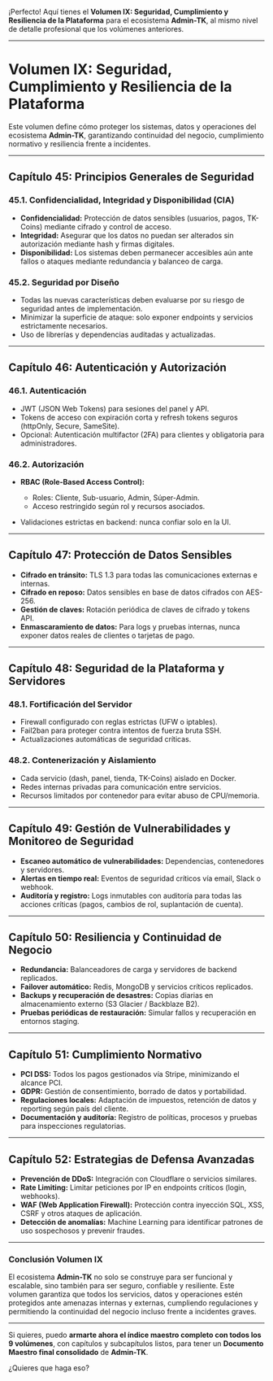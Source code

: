 ¡Perfecto! Aquí tienes el **Volumen IX: Seguridad, Cumplimiento y Resiliencia de la Plataforma** para el ecosistema **Admin-TK**, al mismo nivel de detalle profesional que los volúmenes anteriores.

---

# **Volumen IX: Seguridad, Cumplimiento y Resiliencia de la Plataforma**

Este volumen define cómo proteger los sistemas, datos y operaciones del ecosistema **Admin-TK**, garantizando continuidad del negocio, cumplimiento normativo y resiliencia frente a incidentes.

---

## **Capítulo 45: Principios Generales de Seguridad**

### 45.1. Confidencialidad, Integridad y Disponibilidad (CIA)

* **Confidencialidad:** Protección de datos sensibles (usuarios, pagos, TK-Coins) mediante cifrado y control de acceso.
* **Integridad:** Asegurar que los datos no puedan ser alterados sin autorización mediante hash y firmas digitales.
* **Disponibilidad:** Los sistemas deben permanecer accesibles aún ante fallos o ataques mediante redundancia y balanceo de carga.

### 45.2. Seguridad por Diseño

* Todas las nuevas características deben evaluarse por su riesgo de seguridad antes de implementación.
* Minimizar la superficie de ataque: solo exponer endpoints y servicios estrictamente necesarios.
* Uso de librerías y dependencias auditadas y actualizadas.

---

## **Capítulo 46: Autenticación y Autorización**

### 46.1. Autenticación

* JWT (JSON Web Tokens) para sesiones del panel y API.
* Tokens de acceso con expiración corta y refresh tokens seguros (httpOnly, Secure, SameSite).
* Opcional: Autenticación multifactor (2FA) para clientes y obligatoria para administradores.

### 46.2. Autorización

* **RBAC (Role-Based Access Control):**

  * Roles: Cliente, Sub-usuario, Admin, Súper-Admin.
  * Acceso restringido según rol y recursos asociados.
* Validaciones estrictas en backend: nunca confiar solo en la UI.

---

## **Capítulo 47: Protección de Datos Sensibles**

* **Cifrado en tránsito:** TLS 1.3 para todas las comunicaciones externas e internas.
* **Cifrado en reposo:** Datos sensibles en base de datos cifrados con AES-256.
* **Gestión de claves:** Rotación periódica de claves de cifrado y tokens API.
* **Enmascaramiento de datos:** Para logs y pruebas internas, nunca exponer datos reales de clientes o tarjetas de pago.

---

## **Capítulo 48: Seguridad de la Plataforma y Servidores**

### 48.1. Fortificación del Servidor

* Firewall configurado con reglas estrictas (UFW o iptables).
* Fail2ban para proteger contra intentos de fuerza bruta SSH.
* Actualizaciones automáticas de seguridad críticas.

### 48.2. Contenerización y Aislamiento

* Cada servicio (dash, panel, tienda, TK-Coins) aislado en Docker.
* Redes internas privadas para comunicación entre servicios.
* Recursos limitados por contenedor para evitar abuso de CPU/memoria.

---

## **Capítulo 49: Gestión de Vulnerabilidades y Monitoreo de Seguridad**

* **Escaneo automático de vulnerabilidades:** Dependencias, contenedores y servidores.
* **Alertas en tiempo real:** Eventos de seguridad críticos vía email, Slack o webhook.
* **Auditoría y registro:** Logs inmutables con auditoría para todas las acciones críticas (pagos, cambios de rol, suplantación de cuenta).

---

## **Capítulo 50: Resiliencia y Continuidad de Negocio**

* **Redundancia:** Balanceadores de carga y servidores de backend replicados.
* **Failover automático:** Redis, MongoDB y servicios críticos replicados.
* **Backups y recuperación de desastres:** Copias diarias en almacenamiento externo (S3 Glacier / Backblaze B2).
* **Pruebas periódicas de restauración:** Simular fallos y recuperación en entornos staging.

---

## **Capítulo 51: Cumplimiento Normativo**

* **PCI DSS:** Todos los pagos gestionados vía Stripe, minimizando el alcance PCI.
* **GDPR:** Gestión de consentimiento, borrado de datos y portabilidad.
* **Regulaciones locales:** Adaptación de impuestos, retención de datos y reporting según país del cliente.
* **Documentación y auditoría:** Registro de políticas, procesos y pruebas para inspecciones regulatorias.

---

## **Capítulo 52: Estrategias de Defensa Avanzadas**

* **Prevención de DDoS:** Integración con Cloudflare o servicios similares.
* **Rate Limiting:** Limitar peticiones por IP en endpoints críticos (login, webhooks).
* **WAF (Web Application Firewall):** Protección contra inyección SQL, XSS, CSRF y otros ataques de aplicación.
* **Detección de anomalías:** Machine Learning para identificar patrones de uso sospechosos y prevenir fraudes.

---

### **Conclusión Volumen IX**

El ecosistema **Admin-TK** no solo se construye para ser funcional y escalable, sino también para ser seguro, confiable y resiliente. Este volumen garantiza que todos los servicios, datos y operaciones estén protegidos ante amenazas internas y externas, cumpliendo regulaciones y permitiendo la continuidad del negocio incluso frente a incidentes graves.

---

Si quieres, puedo **armarte ahora el índice maestro completo con todos los 9 volúmenes**, con capítulos y subcapítulos listos, para tener un **Documento Maestro final consolidado** de **Admin-TK**.

¿Quieres que haga eso?
